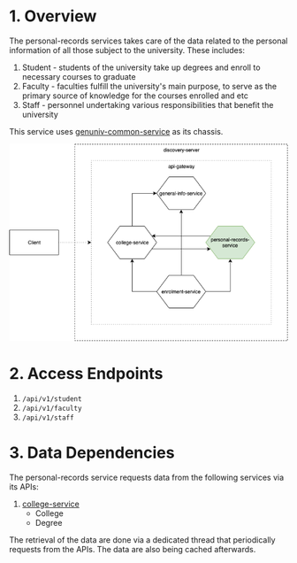 # 1. Overview
The personal-records services takes care of the data related to the personal information of all those subject to the university. These includes:
1. Student - students of the university take up degrees and enroll to necessary courses to graduate
2. Faculty - faculties fulfill the university's main purpose, to serve as the primary source of knowledge for the courses enrolled and etc
3. Staff - personnel undertaking various responsibilities that benefit the university

This service uses [genuniv-common-service](https://github.com/carzanodev/genuniv-common-service) as its chassis.

![personal-records](./.assets/genuniv-personal-records-service.png)

# 2. Access Endpoints
1. `/api/v1/student`
2. `/api/v1/faculty`
3. `/api/v1/staff`

# 3. Data Dependencies
The personal-records service requests data from the following services via its APIs:
1. [college-service](https://github.com/carzanodev/genuniv-college-service)
    * College
    * Degree
    
The retrieval of the data are done via a dedicated thread that periodically requests from the APIs. The data are also being cached afterwards.